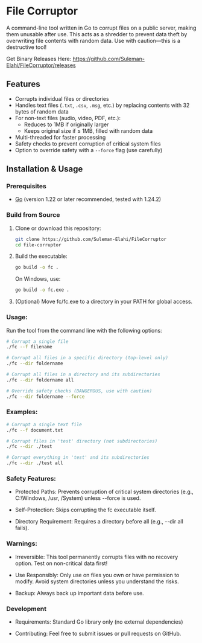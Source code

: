 
# File Corruptor

A command-line tool written in Go to corrupt files on a public server, making them unusable after use. This acts as a shredder to prevent data theft by overwriting file contents with random data. Use with caution—this is a destructive tool!

Get Binary Releases Here: https://github.com/Suleman-Elahi/FileCorruptor/releases

## Features
- Corrupts individual files or directories
- Handles text files (`.txt`, `.csv`, `.msg`, etc.) by replacing contents with 32 bytes of random data
- For non-text files (audio, video, PDF, etc.):
  - Reduces to 1MB if originally larger
  - Keeps original size if ≤ 1MB, filled with random data
- Multi-threaded for faster processing
- Safety checks to prevent corruption of critical system files
- Option to override safety with a `--force` flag (use carefully)

## Installation & Usage

### Prerequisites
- [Go](https://go.dev/doc/install) (version 1.22 or later recommended, tested with 1.24.2)

### Build from Source
1. Clone or download this repository:
   ```bash
   git clone https://github.com/Suleman-Elahi/FileCorruptor
   cd file-corruptor
2.  Build the executable:
    
    ```bash
    go build -o fc .
    ```
    
    On Windows, use:    
    ```bash
    go build -o fc.exe .
    ```
    
3.  (Optional) Move fc/fc.exe to a directory in your PATH for global access.
    

### Usage:

Run the tool from the command line with the following options:

```bash
# Corrupt a single file
./fc --f filename

# Corrupt all files in a specific directory (top-level only)
./fc --dir foldername

# Corrupt all files in a directory and its subdirectories
./fc --dir foldername all

# Override safety checks (DANGEROUS, use with caution)
./fc --dir foldername --force
```
### Examples:
```bash
# Corrupt a single text file
./fc --f document.txt

# Corrupt files in 'test' directory (not subdirectories)
./fc --dir ./test

# Corrupt everything in 'test' and its subdirectories
./fc --dir ./test all
```

### Safety Features:

-   Protected Paths: Prevents corruption of critical system directories (e.g., C:\Windows, /usr, /System) unless --force is used.
    
-   Self-Protection: Skips corrupting the fc executable itself.
    
-   Directory Requirement: Requires a directory before all (e.g., --dir all fails).
    

### Warnings:

-   Irreversible: This tool permanently corrupts files with no recovery option. Test on non-critical data first!
    
-   Use Responsibly: Only use on files you own or have permission to modify. Avoid system directories unless you understand the risks.
    
-   Backup: Always back up important data before use.
    

### Development

-   Requirements: Standard Go library only (no external dependencies)
    
-   Contributing: Feel free to submit issues or pull requests on GitHub.
